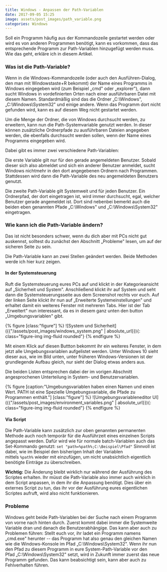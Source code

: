 ```yaml
---
title: Windows - Anpassen der Path-Variablen
date: 2017-09-05 15:25
image: assets/post_images/path_variable.png
categories: Windows
---
```


Soll ein Programm häufig aus der Kommandozeile gestartet werden oder wird es von anderen Programmen benötigt, kann es vorkommen, dass das entsprechende Programm zur Path-Variablen hinzugefügt werden muss. Wie das geht, erkläre ich in diesem Artikel.
<!--more-->
### Was ist die Path-Variable?

Wenn in die Windows-Kommandozeile (oder auch den Ausführen-Dialog, den man mit Windowstaste+R bekommt) der Name eines Programms in Windows eingegeben wird (zum Beispiel „cmd" oder „explorer"), dann sucht Windows in vordefinierten Orten nach einer ausführbaren Datei mit diesem Namen. Standardmäßig sind das die Ordner „C:\Windows", „C:\Windows\System32" und einige andere. Wenn das Programm dort nicht gefunden wird, kann es auf diesem Weg nicht gestartet werden.

Um die Menge der Ordner, die von Windows durchsucht werden, zu erweitern, kann nun die Path-Systemvariable genutzt werden. In dieser können zusätzliche Ordnerpfade zu ausführbaren Dateien angegeben werden, die ebenfalls durchsucht werden sollen, wenn der Name eines Programms eingegeben wird.

Dabei gibt es immer zwei verschiedene Path-Variablen:

Die erste Variable gilt nur für den gerade angemeldeten Benutzer. Sobald dieser sich also abmeldet und sich ein anderer Benutzer anmeldet, sucht Windows nichtmehr in den dort angegebenen Ordnern nach Programmen. Stattdessen wird dann die Path-Variable des neu angemeldeten Benutzers genutzt.

Die zweite Path-Variable gilt Systemweit und für jeden Benutzer. Ein Ordnerpfad, der dort eingetragen ist, wird immer durchsucht, egal, welcher Benutzer gerade angemeldet ist. Dort sind nebenbei bemerkt auch die beiden eben genannten Pfade „C:\Windows" und „C:\Windows\System32" eingetragen.

### Wie kann ich die Path-Variable ändern?

Das ist nicht besonders schwer, wenn du dich aber mit PCs nicht gut auskennst, solltest du zunächst den Abschnitt „Probleme" lesen, um auf der sicheren Seite zu sein.

Die Path-Variable kann an zwei Stellen geändert werden. Beide Methoden werde ich hier kurz zeigen.

#### In der Systemsteuerung


Ruft die Systemsteuerung eures PCs auf und klickt in der Kategorieansicht auf „Sicherheit und System". Anschließend klickt ihr auf System und seht dann die Systemsteuerungsseite aus dem Screenshot rechts vor euch. Auf der linken Seite klickt ihr nun auf „Erweiterte Systemeinstellungen" und erhaltet damit ein weiteres Fenster mit mehreren Tabs. Hier ist der Tab „Erweitert" nun interessant, da es in diesem ganz unten den button „Umgebungsvariablen" gibt.

{% figure [class:"figure"] %}
![System und Sicherheit]({{"/assets/post_images/windows_system.png" | absolute_url}}){: class="figure-img img-fluid rounded"}
{% endfigure %}

Mit einem Klick auf diesen Buttton bekommt ihr ein weiteres Fenster, in dem jetzt alle Umgebungsvariablen aufgelistet werden. Unter Windows 10 sieht dieser aus, wie im Bild unten, unter früheren Windows-Versionen ist der grundlegende Aufbau gleich, nur sieht der Dialog etwas anders aus.

Die beiden Listen entsprechen dabei der im vorigen Abschnitt angesprochenen Unterteilung in System- und Benutzervariablen.

{% figure [caption:"Umgebungsvariablen haben einen Namen und einen Wert. PATH ist eine Spezielle Umgebungsvariable, die Pfade zu Programmen enthält."] [class:"figure"] %}
![Umgebungsvariableneditor UI]({{"/assets/post_images/environment_variables.png" | absolute_url}}){: class="figure-img img-fluid rounded"}
{% endfigure %}

#### Via Script

Die Path-Variable kann zusätzlich zur oben genannten permanenten Methode auch noch temporär für die Ausführzeit eines einzelnen Scripts angepasst werden. Dafür wird wie für normale batch-Variablen auch das Set-Kommando genutzt: `set "path=%path%;C:\Beispiel\Pfad"` Sinnvoll ist dabei, wie im Beispiel den bisherigen Inhalt der Variablen mittels `%path%` wieder mit einzufügen, um nicht unabsichtlich eigentlich benötigte Einträge zu überschreiben.

**Wichtig:** Die Änderung bleibt wirklich nur während der Ausführung des Scriptes erhalten. Ihr müsst die Path-Variable also immer auch wirklich in dem Script anpassen, in dem ihr die Anpassung benötigt. Dies über ein externes Script zu tun, das ihr vor der Ausführung eures eigentlichen Scriptes aufruft, wird also nicht funktionieren.

### Probleme

Windows geht beide Path-Variablen bei der Suche nach einem Programm von vorne nach hinten durch. Zuerst kommt dabei immer die Systemweite Variable dran und danach die Benutzerabhängige. Das kann aber auch zu Problemen führen: Stellt euch vor, ihr ladet ein Programm namens „cmd.exe" herunter -- das Programm hat also genau den gleichen Namen wie die Windows-Konsole im Pfad „C:\Windows\System32". Wenn ihr nun den Pfad zu diesem Programm in eure System-Path-Variable vor den Pfad „C:\Windows\System32" setzt, wird in Zukunft immer zuerst das neue Programm gefunden. Das kann beabsichtigt sein, kann aber auch zu Fehlverhalten führen.